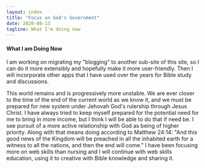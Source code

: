 ```yaml
---
layout: index
title: "Focus on God's Government"
date: 2020-08-13
tagline: What I'm doing now
---
```


#### What I am Doing Now

I am working on migrating my "blogging" to another sub-site of this site, so I can do it more extensibly and hopefully make it more user-friendly. Then I will incorporate other apps that I have used over the years for Bible study and discussions.

This world remains and is progressively more unstable. We are ever closer to the time of the end of the current world as we know it, and we must be prepared for new system under Jehovah God's rulership through Jesus Christ. I have always tried to keep myself prepared for the potential need for me to bring in more income, but I think I will be able to do that if need be. I see pursuit of a more active relationship with God as being of higher priority. Along with that means doing according to Matthew 24:14: "And this good news of the Kingdom will be preached in all the inhabited earth for a witness to all the nations, and then the end will come." I have been focusing more on web skills than nursing and I will continue with web skills education, using it to creative with Bible knowledge and sharing it.

